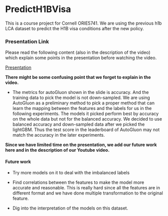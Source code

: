 # PredictH1BVisa
 This is a course project for Cornell ORIE5741. We are using the previous h1b LCA dataset to predict the H1B visa conditions after the new policy.  



### Presentation Link

Please read the following content (also in the description of the video) which explain some points in the presentation before watching the video. 

[Presentation](https://www.youtube.com/watch?v=kcjxAQDWTu8)

**There might be some confusing point that we forget to explain in the video.**

- The metrics for autoGluon shown in the slide is accuracy. And the training data to pick the model is not down-sampled. We are using AutoGluon as a preliminary method to pick a proper method that can learn the mapping between the features and the labels for us in the following experiments. The models it picked perform best by accuracy on the whole data but not for the balanced accuracy. We decided to use balanced accuracy and down-sampled data after we picked the lightGBM. Thus the test score in the leaderboard of AutoGluon may not match the accuracy in the later experiments. 

**Since we have limited time on the presentation, we add our future work here and in the description of our Youtube video.**

#### Future work

- Try more models on it to deal with the imbalanced labels

- Find correlations between the features to make the model more accurate and reasonable. This is really hard since all the features are in different format and we have done multiple transformation to the original feature. 

- Dig into the interpretation of the models on this dataset.

  



